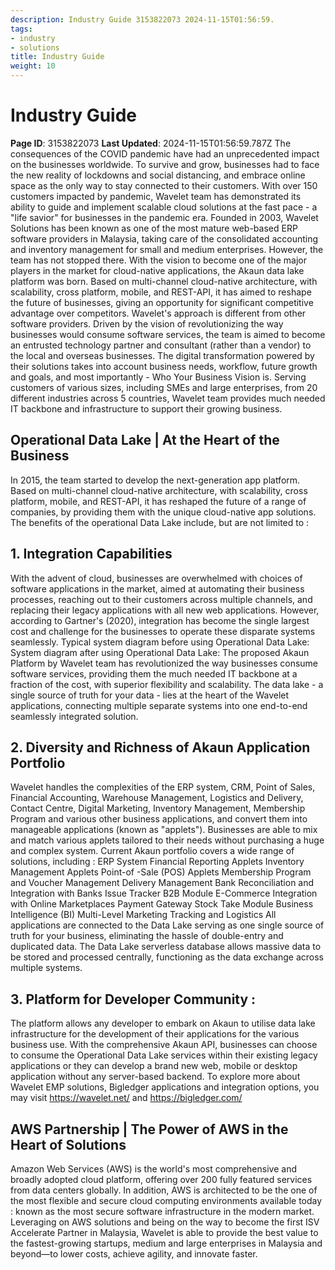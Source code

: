 ```yaml
---
description: Industry Guide 3153822073 2024-11-15T01:56:59.
tags:
- industry
- solutions
title: Industry Guide
weight: 10
---
```


# Industry Guide
**Page ID**: 3153822073
**Last Updated**: 2024-11-15T01:56:59.787Z
The consequences of the COVID pandemic have had an unprecedented impact on the businesses worldwide. To survive and grow, businesses had to face the new reality of lockdowns and social distancing, and embrace online space as the only way to stay connected to their customers. With over 150 customers impacted by pandemic, Wavelet team has demonstrated its ability to guide and implement scalable cloud solutions at the fast pace - a "life savior" for businesses in the pandemic era.
Founded in 2003, Wavelet Solutions has been known as one of the most mature web-based ERP software providers in Malaysia, taking care of the consolidated accounting and inventory management for small and medium enterprises. However, the team has not stopped there. With the vision to become one of the major players in the market for cloud-native applications, the Akaun data lake platform was born. Based on multi-channel cloud-native architecture, with scalability, cross platform, mobile, and REST-API, it has aimed to reshape the future of businesses, giving an opportunity for significant competitive advantage over competitors.
Wavelet's approach is different from other software providers. Driven by the vision of revolutionizing the way businesses would consume software services, the team is aimed to become an entrusted technology partner and consultant (rather than a vendor) to the local and overseas businesses. The digital transformation powered by their solutions takes into account business needs, workflow, future growth and goals, and most importantly - Who Your Business Vision is.
Serving customers of various sizes, including SMEs and large enterprises, from 20 different industries across 5 countries, Wavelet team provides much needed IT backbone and infrastructure to support their growing business.
## Operational Data Lake | At the Heart of the Business﻿
In 2015, the team started to develop the next-generation app platform. Based on multi-channel cloud-native architecture, with scalability, cross platform, mobile, and REST-API, it has reshaped the future of a range of companies, by providing them with the unique cloud-native app solutions. The benefits of the operational Data Lake include, but are not limited to :
## 1. Integration Capabilities﻿
With the advent of cloud, businesses are overwhelmed with choices of software applications in the market, aimed at automating their business processes, reaching out to their customers across multiple channels, and replacing their legacy applications with all new web applications. However, according to Gartner's (2020), integration has become the single largest cost and challenge for the businesses to operate these disparate systems seamlessly. Typical system diagram before using Operational Data Lake:
System diagram after using Operational Data Lake:
The proposed Akaun Platform by Wavelet team has revolutionized the way businesses consume software services, providing them the much needed IT backbone at a fraction of the cost, with superior flexibility and scalability. The data lake - a single source of truth for your data - lies at the heart of the Wavelet applications, connecting multiple separate systems into one end-to-end seamlessly integrated solution.
## 2. Diversity and Richness of Akaun Application Portfolio﻿
Wavelet handles the complexities of the ERP system, CRM, Point of Sales, Financial Accounting, Warehouse Management, Logistics and Delivery, Contact Centre, Digital Marketing, Inventory Management, Membership Program and various other business applications, and convert them into manageable applications (known as "applets"). Businesses are able to mix and match various applets tailored to their needs without purchasing a huge and complex system. Current Akaun portfolio covers a wide range of solutions, including :
ERP System
Financial Reporting Applets
Inventory Management Applets
Point-of -Sale (POS) Applets
Membership Program and Voucher Management
Delivery Management
Bank Reconciliation and Integration with Banks
Issue Tracker
B2B Module
E-Commerce
Integration with Online Marketplaces
Payment Gateway
Stock Take Module
Business Intelligence (BI)
Multi-Level Marketing
Tracking and Logistics
All applications are connected to the Data Lake serving as one single source of truth for your business, eliminating the hassle of double-entry and duplicated data. The Data Lake serverless database allows massive data to be stored and processed centrally, functioning as the data exchange across multiple systems.
## 3. Platform for Developer Community :﻿
The platform allows any developer to embark on Akaun to utilise data lake infrastructure for the development of their applications for the various business use. With the comprehensive Akaun API, businesses can choose to consume the Operational Data Lake services within their existing legacy applications or they can develop a brand new web, mobile or desktop application without any server-based backend.
To explore more about Wavelet EMP solutions, Bigledger applications and integration options, you may visit https://wavelet.net/  and https://bigledger.com/ 
## AWS Partnership | The Power of AWS in the Heart of Solutions﻿
Amazon Web Services (AWS) is the world's most comprehensive and broadly adopted cloud platform, offering over 200 fully featured services from data centers globally. In addition, AWS is architected to be the one of the most flexible and secure cloud computing environments available today : known as the most secure software infrastructure in the modern market.
Leveraging on AWS solutions and being on the way to become the first ISV Accelerate Partner in Malaysia, Wavelet is able to provide the best value to the fastest-growing startups, medium and large enterprises in Malaysia and beyond—to lower costs, achieve agility, and innovate faster.